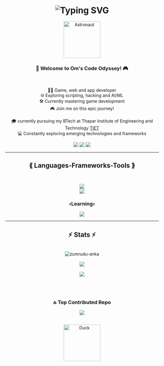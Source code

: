<h1 align="center">
<img src="https://readme-typing-svg.demolab.com?font=fira+code&size=30&duration=3000&pause=500&color=F78100&center=true&vCenter=true&random=false&width=435&lines=Hi+there!+%3AD;I+am+Om+Rajpal" alt="Typing SVG" />
</h1>
<div align="center">
  <img width="120" src="https://media.giphy.com/media/v1.Y2lkPTc5MGI3NjExMXh5Mm8zZ3l4ZHBvbmVveWdwdXh5MGdlYmxiNG81bXRpMXdocDZtMCZlcD12MV9pbnRlcm5hbF9naWZfYnlfaWQmY3Q9cw/0TtX2qqpxp3pIafzio/giphy.gif" alt="Astronaut" align="center"/>
</div>
  <h3 align="center">🚀 Welcome to Om's Code Odyssey! 🎮</h3>
  <br>
  <p align="center">
  👨‍💻 Game, web and app developer
  <br>
  🌐 Exploring scripting, hacking and AI/ML
  <br>
  🛠️ Currently mastering game development
  <br>
  🎮 Join me on this epic journey!
  <br>
  <br>
  🎓 currently pursuing my BTech at Thapar Institute of Engineering and Technology <a href="https://www.thapar.edu/"> TIET</a>
  <br>
  💻 Constantly exploring emerging technologies and frameworks
</p>

<div align="center"> 
  <a href="https://instagram.com/_omrajpal_" target="_blank"><img src="https://img.shields.io/badge/Instagram-A020F0?style=for-the-badge&logo=instagram&logoColor=white" target="_blank"></a>
  <a href = "mailto:omrajpal.exe@gmail.com"><img src="https://img.shields.io/badge/-Gmail-%23333?style=for-the-badge&logo=gmail&logoColor=white" target="_blank"></a>
  <a href="https://linkedin.com/in/rajpalom" target="_blank"><img src="https://img.shields.io/badge/-LinkedIn-%230077B5?style=for-the-badge&logo=linkedin&logoColor=white" target="_blank"></a> 
 
</div>

<hr>
<h2 align="center">⟪ Languages-Frameworks-Tools ⟫</h2>
<br>
<p align="center">
    <img src="https://skillicons.dev/icons?i=git,javascript,css,wordpress,html,nodejs,flutter,discord,express,mongodb,docker,go" /><br>
    <img src="https://skillicons.dev/icons?i=blender,linux,vscode,vercel,webflow,c,figma,kali,postman,dart,threejs,tailwind" />
</p>
<h3 align="center">‹Learning›</h3>
<p align="center">
    <img src="https://skillicons.dev/icons?i=python,discordjs,arduino,unity" />
</p>
<hr>

<h2 align="center">⚡ Stats ⚡</h2>
<br>
<div align="center">
      <img align="center" src="https://github-readme-stats.vercel.app/api?username=om13rajpal&theme=dark&hide_border=true&include_all_commits=true&count_private=true" alt="zumrudu-anka" />
</div>
<br>
<div align="center">
      <img align="center" src="https://github-readme-streak-stats.herokuapp.com/?user=om13rajpal&theme=dark&hide_border=true" />
</div>
<br>
<div align="center">
      <img align="center" src="https://github-readme-stats.vercel.app/api/top-langs/?username=om13rajpal&theme=dark&hide_border=true&include_all_commits=true&count_private=true&layout=compact" />
</div>
 <br>
<br>
<br>
<div align="center">

### 🔝 Top Contributed Repo
![](https://github-contributor-stats.vercel.app/api?username=om13rajpal&limit=5&theme=dark&combine_all_yearly_contributions=true)

<br>

<div align="center">
  <img width="120" src="https://media.giphy.com/media/v1.Y2lkPTc5MGI3NjExYm1ydDh2c21uaGNxeWc1anE3b3U3ZjlkOWY1YWN3ejJuNnMxaTh3MyZlcD12MV9pbnRlcm5hbF9naWZfYnlfaWQmY3Q9cw/HT6UQMUZMNbgyexsrL/giphy.gif" alt="Duck" align="center"/>
</div>


</div>
